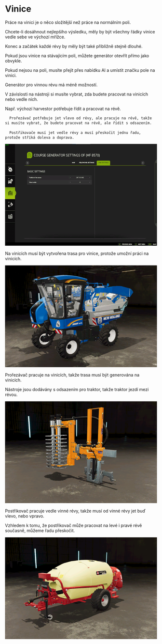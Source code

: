 # Vinice

  
  
Práce na vinici je o něco složitější než práce na normálním poli.  
  
Chcete-li dosáhnout nejlepšího výsledku, měly by být všechny řádky vinice vedle sebe ve výchozí mřížce.  
  
Konec a začátek každé révy by měly být také přibližně stejně dlouhé.  
  
Pokud jsou vinice na stávajícím poli, můžete generátor otevřít přímo jako obvykle.  
  
Pokud nejsou na poli, musíte přejít přes nabídku AI a umístit značku pole na vinici.  
  


  
  
Generátor pro vinnou révu má méně možností.  
  
V závislosti na nástroji si musíte vybrat, zda budete pracovat na vinicích nebo vedle nich.  
  
Např. výchozí harvestor potřebuje řídit a pracovat na révě.  
  
      Prořezávač potřebuje jet vlevo od révy, ale pracuje na révě, takže si musíte vybrat, že budete pracovat na révě, ale řídit s odsazením.  
  
      Postřikovače musí jet vedle révy a musí přeskočit jednu řadu, protože stříká doleva a doprava.  
  


![Image](../assets/images/vineworkgen_0_0_765_510.png)

  
  
Na vinicích musí být vytvořena trasa pro vinice, protože umožní práci na vinicích.  
  


![Image](../assets/images/vineworkharvest_0_0_765_510.png)

  
  
Prořezávač pracuje na vinicích, takže trasa musí být generována na vinicích.  
  
Nástroje jsou dodávány s odsazením pro traktor, takže traktor jezdí mezi révou.  
  


![Image](../assets/images/vineworkpruner_0_0_765_510.png)

  
  
Postřikovač pracuje vedle vinné révy, takže musí od vinné révy jet buď vlevo, nebo vpravo.  
  
Vzhledem k tomu, že postřikovač může pracovat na levé i pravé révě současně, můžeme řadu přeskočit.  
  


![Image](../assets/images/vineworkspray_0_0_765_510.png)

